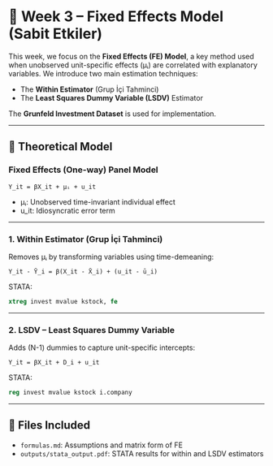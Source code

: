 # 📘 Week 3 – Fixed Effects Model (Sabit Etkiler)

This week, we focus on the **Fixed Effects (FE) Model**, a key method used when unobserved unit-specific effects (μᵢ) are correlated with explanatory variables. We introduce two main estimation techniques:
- The **Within Estimator** (Grup İçi Tahminci)
- The **Least Squares Dummy Variable (LSDV)** Estimator

The **Grunfeld Investment Dataset** is used for implementation.

---

## 🧮 Theoretical Model

### Fixed Effects (One-way) Panel Model
```
Y_it = βX_it + μᵢ + u_it
```
- μᵢ: Unobserved time-invariant individual effect
- u_it: Idiosyncratic error term

---

### 1. Within Estimator (Grup İçi Tahminci)
Removes μᵢ by transforming variables using time-demeaning:
```
Y_it - Ȳ_i = β(X_it - X̄_i) + (u_it - ū_i)
```

STATA:
```stata
xtreg invest mvalue kstock, fe
```

---

### 2. LSDV – Least Squares Dummy Variable
Adds (N-1) dummies to capture unit-specific intercepts:
```
Y_it = βX_it + D_i + u_it
```

STATA:
```stata
reg invest mvalue kstock i.company
```

---

## 📂 Files Included
- `formulas.md`: Assumptions and matrix form of FE
- `outputs/stata_output.pdf`: STATA results for within and LSDV estimators